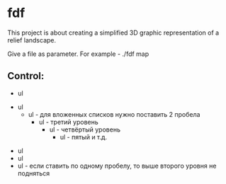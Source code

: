 # fdf
This project is about creating a simplified 3D graphic representation of a relief landscape.

Give a file as parameter. For example - ./fdf map

## Control:
- ul
+ ul
  + ul - для вложенных списков нужно поставить 2 пробела
    + ul - третий уровень
      + ul - четвёртый уровень
        + ul - пятый и т.д.
* ul
 * ul
  * ul - если ставить по одному пробелу, то выше второго уровня не подняться
